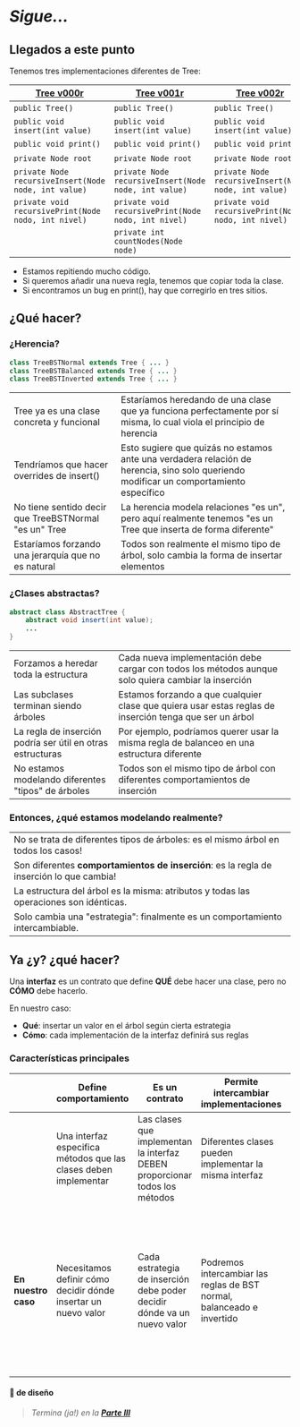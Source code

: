 # *Sigue...*

## Llegados a este punto

Tenemos tres implementaciones diferentes de Tree:

<div align=center>

|[Tree v000r](v000r/Tree.java)|[Tree v001r](v001r/Tree.java)|[Tree v002r](v002r/Tree.java)||
|-|-|-|-|
|`public Tree()`|`public Tree()`|`public Tree()`|🟰|
|`public void insert(int value)`|`public void insert(int value)`|`public void insert(int value)`||
|`public void print()`|`public void print()`|`public void print()`|🟰|
|`private Node root`|`private Node root`|`private Node root`|🟰|
|`private Node recursiveInsert(Node node, int value)`|`private Node recursiveInsert(Node node, int value)`|`private Node recursiveInsert(Node node, int value)`|🟰|
|`private void recursivePrint(Node nodo, int nivel)`|`private void recursivePrint(Node nodo, int nivel)`|`private void recursivePrint(Node nodo, int nivel)`|🟰|
||`private int countNodes(Node node)`|

</div>

- Estamos repitiendo mucho código.
- Si queremos añadir una nueva regla, tenemos que copiar toda la clase.
- Si encontramos un bug en print(), hay que corregirlo en tres sitios.

## ¿Qué hacer?

### ¿Herencia?

```java
class TreeBSTNormal extends Tree { ... }
class TreeBSTBalanced extends Tree { ... }
class TreeBSTInverted extends Tree { ... }
```

|||
|-|-|
|Tree ya es una clase concreta y funcional|Estaríamos heredando de una clase que ya funciona perfectamente por sí misma, lo cual viola el principio de herencia
|Tendríamos que hacer overrides de insert()|Esto sugiere que quizás no estamos ante una verdadera relación de herencia, sino solo queriendo modificar un comportamiento específico
|No tiene sentido decir que TreeBSTNormal "es un" Tree|La herencia modela relaciones "es un", pero aquí realmente tenemos "es un Tree que inserta de forma diferente"
|Estaríamos forzando una jerarquía que no es natural|Todos son realmente el mismo tipo de árbol, solo cambia la forma de insertar elementos

### ¿Clases abstractas?

```java
abstract class AbstractTree {
    abstract void insert(int value);
    ...
}
```

|||
|-|-|
|Forzamos a heredar toda la estructura|Cada nueva implementación debe cargar con todos los métodos aunque solo quiera cambiar la inserción
|Las subclases terminan siendo árboles|Estamos forzando a que cualquier clase que quiera usar estas reglas de inserción tenga que ser un árbol
|La regla de inserción podría ser útil en otras estructuras|Por ejemplo, podríamos querer usar la misma regla de balanceo en una estructura diferente
|No estamos modelando diferentes "tipos" de árboles|Todos son el mismo tipo de árbol con diferentes comportamientos de inserción

### Entonces, ¿qué estamos modelando realmente?

||
|-|
|No se trata de diferentes tipos de árboles: es el mismo árbol en todos los casos!|
|Son diferentes **comportamientos de inserción**: es la regla de inserción lo que cambia!|
|La estructura del árbol es la misma: atributos y todas las operaciones son idénticas.|
|Solo cambia una "estrategia": finalmente es un comportamiento intercambiable.|

## Ya ¿y? ¿qué hacer?

Una **interfaz** es un contrato que define **QUÉ** debe hacer una clase, pero no **CÓMO** debe hacerlo.

En nuestro caso:

- **Qué**: insertar un valor en el árbol según cierta estrategia
- **Cómo**: cada implementación de la interfaz definirá sus reglas

### Características principales

||Define comportamiento|Es un contrato|Permite intercambiar implementaciones|Desacopla el QUÉ del CÓMO|
|-|-|-|-|-|
||Una interfaz especifica métodos que las clases deben implementar|Las clases que implementan la interfaz DEBEN proporcionar todos los métodos|Diferentes clases pueden implementar la misma interfaz||
|**En nuestro caso**|Necesitamos definir cómo decidir dónde insertar un nuevo valor|Cada estrategia de inserción debe poder decidir dónde va un nuevo valor|Podremos intercambiar las reglas de BST normal, balanceado e invertido|La clase Tree no necesita saber cómo se decide la inserción: solo necesita saber que existe un método que toma esa decisión

#### 🚬 de diseño

> *Termina (ja!) en la* [***Parte III***](2Work.md)
